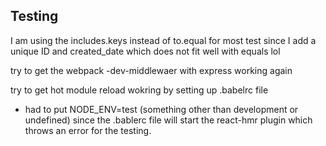 ## Testing 
I am using the includes.keys instead of to.equal for most test since I add a unique ID and created_date which does not fit well with equals lol

try to get the webpack -dev-middlewaer with express working again 

try to get hot module reload wokring by setting up .babelrc file
- had to put NODE_ENV=test (something other than development or undefined) since the .bablerc file will start the react-hmr plugin which throws an error for the testing. 